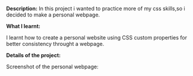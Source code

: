 <b>Description:</b>
In this project i wanted to practice more of my css skills,so i decided to make a personal webpage.

<b>What I learnt:</b>

I learnt how to create a personal website using CSS custom properties for better consistency throught a webpage.

<b>Details of the project:</b>

Screenshot of the personal webpage:
